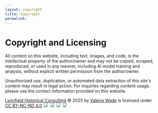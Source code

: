 ```yaml
---
layout: copyright
title: Copyright
permalink:
---
```

# Copyright and Licensing 

All content on this website, including text, images, and code, is the intellectual property of the author/owner and may not be copied, scraped, reproduced, or used in any manner, including AI model training and analysis, without explicit written permission from the author/owner.
    
Unauthorized use, duplication, or automated data extraction of this site's content may result in legal action. 
For inquiries regarding content usage, please use the contact information provided on this website.
    

<a href="https://lynnfieldhistorical.github.io/">Lynnfield Historical Consulting</a> © 2025 by <a href="https://lynnfieldhistorical.github.io/about/">Valerie Wade</a> is licensed under <a href="https://creativecommons.org/licenses/by-nc-nd/4.0/">CC BY-NC-ND 4.0</a>
<img src="https://mirrors.creativecommons.org/presskit/icons/cc.svg" style="max-width: 1em;max-height:1em;margin-left: .2em;">
<img src="https://mirrors.creativecommons.org/presskit/icons/by.svg" style="max-width: 1em;max-height:1em;margin-left: .2em;">
<img src="https://mirrors.creativecommons.org/presskit/icons/nc.svg" style="max-width: 1em;max-height:1em;margin-left: .2em;">
<img src="https://mirrors.creativecommons.org/presskit/icons/nd.svg" style="max-width: 1em;max-height:1em;margin-left: .2em;">